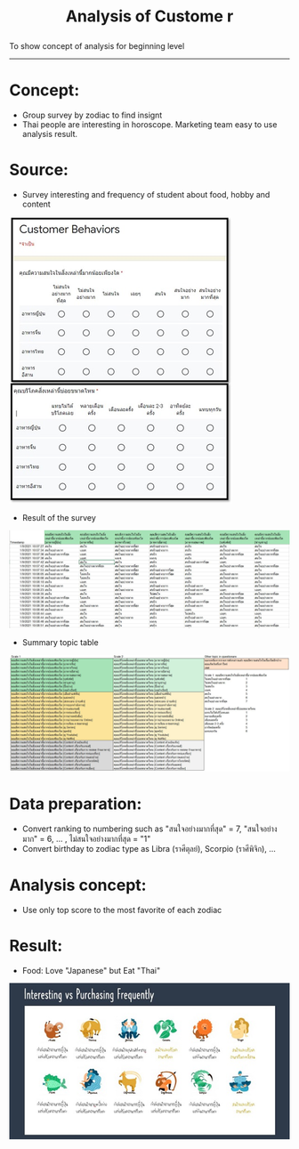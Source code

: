 # <p align="center"> Analysis of Custome r</p>
To show concept of analysis for beginning level
***

# Concept:
- Group survey by zodiac to find insignt
- Thai people are interesting in horoscope. Marketing team easy to use analysis result.  

# Source:
- Survey interesting and frequency of student about food, hobby and content 

![alt](https://github.com/NattapongTH/NattapongTH-6310422089_BADS7105/blob/main/Homework%2001_Analysis%20of%20Customer/Survey.jpg)

- Result of the survey 

![alt](https://github.com/NattapongTH/NattapongTH-6310422089_BADS7105/blob/main/Homework%2001_Analysis%20of%20Customer/Result%20of%20Survey.JPG)

- Summary topic table 

![alt](https://github.com/NattapongTH/NattapongTH-6310422089_BADS7105/blob/main/Homework%2001_Analysis%20of%20Customer/Topic%20summary%20from%20Survey.JPG)


# Data preparation:
- Convert ranking to numbering such as "สนใจอย่างมากที่สุด" = 7, "สนใจอย่างมาก" = 6, ... , ไม่สนใจอย่างมากที่สุด = "1"
- Convert birthday to zodiac type as Libra (ราศีตุลย์), Scorpio (ราศีพิจิก), ...

# Analysis concept:  
- Use only top score to the most favorite of each zodiac  
 
# Result:  
- Food: Love "Japanese" but Eat "Thai"

![alt](https://github.com/NattapongTH/NattapongTH-6310422089_BADS7105/blob/main/Homework%2001_Analysis%20of%20Customer/Food%20summary.JPG)
